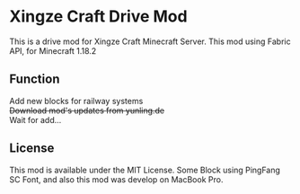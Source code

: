 # Xingze Craft Drive Mod

This is a drive mod for Xingze Craft Minecraft Server. This mod using Fabric API, for Minecraft 1.18.2

## Function

Add new blocks for railway systems  
~~Download mod's updates from yunling.de~~  
Wait for add...


## License
This mod is available under the MIT License. Some Block using PingFang SC Font, and also this mod was develop on MacBook Pro.